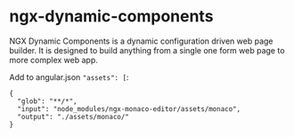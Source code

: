 # ngx-dynamic-components

NGX Dynamic Components is a dynamic configuration driven web page builder. It is designed to build anything from a single one form web page to more complex web app. 

Add to angular.json `"assets": [`:
```
{
  "glob": "**/*",
  "input": "node_modules/ngx-monaco-editor/assets/monaco",
  "output": "./assets/monaco/"
}
```
